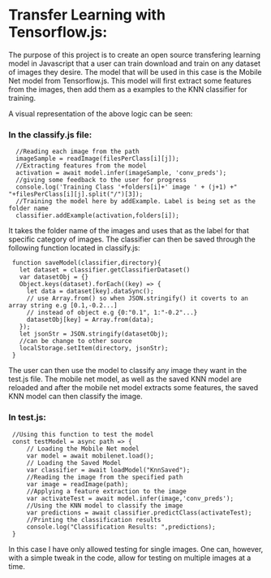 # Transfer Learning with Tensorflow.js:

The purpose of this project is to create an open source transfering learning model in Javascript that a user can train download
and train on any dataset of images they desire. The model that will be used in this case is the Mobile Net model from Tensorflow.js. 
This model will first extract some features from the images, then add them as a examples to the KNN classifier for training. 

A visual representation of the above logic can be seen: 

### In the classify.js file: 
	
      //Reading each image from the path
      imageSample = readImage(filesPerClass[i][j]);
      //Extracting features from the model
      activation = await model.infer(imageSample, 'conv_preds');
      //giving some feedback to the user for progress
      console.log('Training Class '+folders[i]+' image ' + (j+1) +" "+filesPerClass[i][j].split("/")[3]);
      //Training the model here by addExample. Label is being set as the folder name
      classifier.addExample(activation,folders[i]);

It takes the folder name of the images and uses that as the label for that specific category of images. The classifier
can then be saved through the following function located in classify.js:

     function saveModel(classifier,directory){
       let dataset = classifier.getClassifierDataset()
       var datasetObj = {}
       Object.keys(dataset).forEach((key) => {
         let data = dataset[key].dataSync();
         // use Array.from() so when JSON.stringify() it coverts to an array string e.g [0.1,-0.2...] 
         // instead of object e.g {0:"0.1", 1:"-0.2"...}
         datasetObj[key] = Array.from(data); 
       });
       let jsonStr = JSON.stringify(datasetObj);
       //can be change to other source
       localStorage.setItem(directory, jsonStr);
     }

The user can then use the model to classify any image they want in the test.js file. The mobile net model, as well as the saved KNN model
are reloaded and after the mobile net model extracts some features, the saved KNN model can then classify the image. 

### In test.js:

     //Using this function to test the model
     const testModel = async path => { 
         // Loading the Mobile Net model
         var model = await mobilenet.load(); 
         // Loading the Saved Model
         var classifier = await loadModel("KnnSaved");
         //Reading the image from the specified path
         var image = readImage(path); 
         //Applying a feature extraction to the image 
         var activateTest = await model.infer(image,'conv_preds');
         //Using the KNN model to classify the image
         var predictions = await classifier.predictClass(activateTest);
         //Printing the classification results
         console.log("Classification Results: ",predictions); 
     }

In this case I have only allowed testing for single images. One can, however, with a simple tweak in the code, allow for testing on multiple
images at a time. 